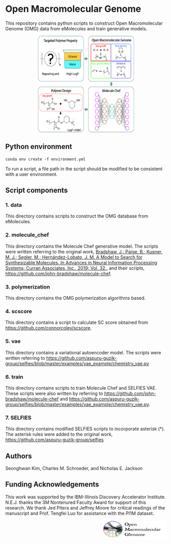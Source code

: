 # Open Macromolecular Genome

This repository contains python scripts to construct Open Macromolecular Genome (OMG) data from eMolecules and train generative models.

<p align="center">
<img src="https://github.com/TheJacksonLab/OpenMacromolecularGenome/blob/main/data/figure/schematic_diagram.jpg" width="300" height="300">
</p>

## Python environment
```
conda env create -f environment.yml
```
To run a script, a file path in the script should be modified to be consistent with a user environment.  

## Script components
### 1. data
This directory contains scripts to construct the OMG database from eMolecules.

### 2. molecule_chef 
This directory contains the Molecule Chef generative model. The scripts were written referring to the original work,
[Bradshaw, J.; Paige, B.; Kusner, M. J.; Segler, M.; Hernández-Lobato, J. M. A Model to Search for Synthesizable Molecules. 
In Advances in Neural Information Processing Systems; Curran Associates, Inc., 2019; Vol. 32.](https://arxiv.org/abs/1906.05221), 
and their scripts, https://github.com/john-bradshaw/molecule-chef. 

### 3. polymerization
This directory contains the OMG polymerization algorithms based.

### 4. scscore
This directory contains a script to calculate SC score obtained from https://github.com/connorcoley/scscore.

### 5. vae 
This directory contains a variational autoencoder model. The scripts were written referring to https://github.com/aspuru-guzik-group/selfies/blob/master/examples/vae_example/chemistry_vae.py

### 6. train
This directory contains scripts to train Molecule Chef and SELFIES VAE. These scripts were also written by referring to 
https://github.com/john-bradshaw/molecule-chef and https://github.com/aspuru-guzik-group/selfies/blob/master/examples/vae_example/chemistry_vae.py. 

### 7. SELFIES 
This directory contains modified SELFIES scripts to incorporate asterisk (*). The asterisk rules were added to the original work, https://github.com/aspuru-guzik-group/selfies  

## Authors
Seonghwan Kim, Charles M. Schroeder, and Nicholas E. Jackson

## Funding Acknowledgements
This work was supported by the IBM-Illinois Discovery Accelerator Institute. N.E.J. thanks the 3M Nontenured Faculty Award for support of this research. We thank Jed Pitera and Jeffrey Moore for critical readings of the manuscript and Prof. Tengfei Luo for assistance with the PI1M dataset.

<p align="right">
<img src=https://github.com/TheJacksonLab/OpenMacromolecularGenome/blob/main/data/figure/OMG.png" width="200" height="60"> 
</p>
